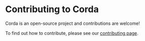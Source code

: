 # Contributing to Corda

Corda is an open-source project and contributions are welcome!

To find out how to contribute, please see our [contributing page](https://docs.corda.net/head/contributing.html).

